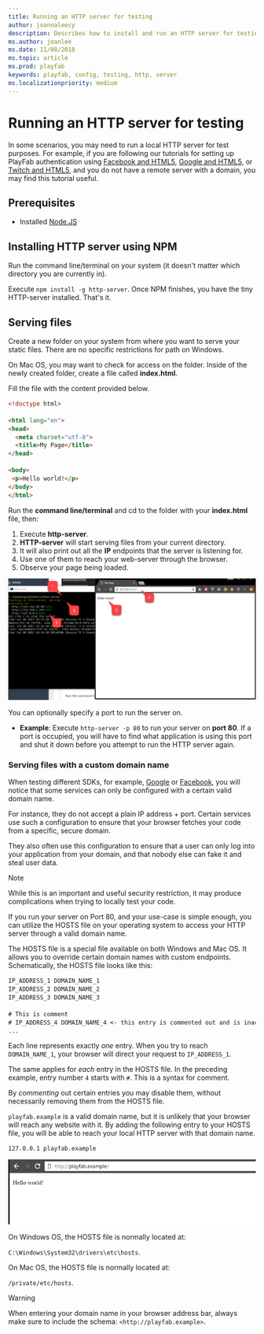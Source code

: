 ```yaml
---
title: Running an HTTP server for testing
author: joannaleecy
description: Describes how to install and run an HTTP server for testing.
ms.author: joanlee
ms.date: 11/08/2018
ms.topic: article
ms.prod: playfab
keywords: playfab, config, testing, http, server
ms.localizationpriority: medium
---
```


# Running an HTTP server for testing

In some scenarios, you may need to run a local HTTP server for test purposes. For example, if you are following our tutorials for setting up PlayFab authentication using [Facebook and HTML5](../../authentication/platform-specific-authentication/facebook-html5.md), [Google and HTML5](../../authentication/platform-specific-authentication/google-html5.md), or [Twitch and HTML5](../../authentication/platform-specific-authentication/twitch-html5.md), and you do not have a remote server with a domain, you may find this tutorial useful.

## Prerequisites

- Installed [Node.JS](https://nodejs.org/en/)

## Installing HTTP server using NPM

Run the command line/terminal on your system (it doesn't matter which directory you are currently in).

Execute `npm install -g http-server`. Once NPM finishes, you have the tiny HTTP-server installed. That's it.

## Serving files

Create a new folder on your system from where you want to serve your static files. There are no specific restrictions for path on Windows.

On Mac OS, you may want to check for access on the folder. Inside of the newly created folder, create a file called **index.html**.

Fill the file with the content provided below.

```html
<!doctype html>

<html lang="en">
<head>
  <meta charset="utf-8">
  <title>My Page</title>
</head>

<body>
 <p>Hello world!</p>
</body>
</html>
```

Run the **command line/terminal** and cd to the folder with your **index.html** file, then:

1. Execute **http-server**.
2. **HTTP-server** will start serving files from your current directory.
3. It will also print out all the **IP** endpoints that the server is listening for.
4. Use one of them to reach your web-server through the browser.
5. Observe your page being loaded.

![Serving files with the http-server command](media/tutorials/serving-files-with-http-server.png)  

You can optionally specify a port to run the server on.

- **Example**: Execute `http-server -p 80` to run your server on **port 80**. If a port is occupied, you will have to find what application is using this port and shut it down before you attempt to run the HTTP server again.

### Serving files with a custom domain name

When testing different SDKs, for example, [Google](../../authentication/platform-specific-authentication/google-html5.md) or [Facebook](../../authentication/platform-specific-authentication/facebook-html5.md), you will notice that some services can only be configured with a certain valid domain name.

For instance, they do not accept a plain IP address + port. Certain services use such a configuration to ensure that your browser fetches your code from a specific, secure domain.

They also often use this configuration to ensure that a user can only log into your application from your domain, and that nobody else can fake it and steal user data.

> [!NOTE]
> While this is an important and useful security restriction, it may produce complications when trying to locally test your code.

If you run your server on Port 80, and your use-case is simple enough, you can utilize the HOSTS file on your operating system to access your HTTP server through a valid domain name.

The HOSTS file is a special file available on both Windows and Mac OS. It allows you to override certain domain names with custom endpoints. Schematically, the HOSTS file looks like this:

```cmd
IP_ADDRESS_1 DOMAIN_NAME_1
IP_ADDRESS_2 DOMAIN_NAME_2
IP_ADDRESS_3 DOMAIN_NAME_3

# This is comment
# IP_ADDRESS_4 DOMAIN_NAME_4 <- this entry is commented out and is inactive
...
```

Each line represents exactly *one* entry. When you try to reach `DOMAIN_NAME_1`, your browser will direct your request to `IP_ADDRESS_1`.

The same applies for *each* entry in the HOSTS file. In the preceding example, entry number `4` starts with `#`. This is a syntax for comment.

By *commenting* out certain entries you may disable them, without necessarily removing them from the HOSTS file.

`playfab.example` is a valid domain name, but it is unlikely that your browser will reach any website with it. By adding the following entry to your HOSTS file, you will be able to reach your local HTTP server with that domain name.

```cmd
127.0.0.1 playfab.example
```

![HTTP server - Hello World](media/tutorials/http-server-hello-world.png)  

On Windows OS, the HOSTS file is normally located at:

 `C:\Windows\System32\drivers\etc\hosts`.

On Mac OS, the HOSTS file is normally located at:

 `/private/etc/hosts`.

> [!WARNING]
> When entering your domain name in your browser address bar, always make sure to include the schema: `<http://playfab.example>`.
